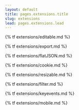 ```yaml
---
layout: default
title: pages.extensions.title
slug: extensions
lead: pages.extensions.lead
---
```


{% tf extensions/editable.md %}

{% tf extensions/export.md %}

{% tf extensions/flatJSON.md %}

{% tf extensions/cookie.md %}

{% tf extensions/resizable.md %}

{% tf extensions/filter.md %}

{% tf extensions/keyevents.md %}

{% tf extensions/mobile.md %}